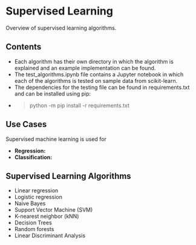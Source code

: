# Supervised Learning

Overview of supervised learning algorithms. 

## Contents
- Each algorithm has their own directory in which the algorithm is explained and an example implementation can be found.
- The test_algorithms.ipynb file contains a Jupyter notebook in which each of the algorithms is tested on sample data from scikit-learn.
- The dependencies for the testing file can be found in requirements.txt and can be installed using pip:
- > python -m pip install -r requirements.txt


## Use Cases
Supervised machine learning is used for
- **Regression:**
- **Classification:**

## Supervised Learning Algorithms
- Linear regression
- Logistic regression
- Naive Bayes
- Support Vector Machine (SVM)
- K-nearest neighbor (kNN)
- Decision Trees
- Random forests
- Linear Discriminant Analysis

